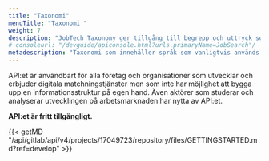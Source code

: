 ```yaml
---
title: "Taxonomi"
menuTitle: "Taxonomi "
weight: 7
description: "JobTech Taxonomy ger tillgång till begrepp och uttryck som används på arbetsmarknaden samt information om hur dessa är kopplade till varandra. Det gäller exempelvis yrkesbenämningar, kompetensbegrepp eller kopplingen mellan yrken och kompetenser. Yrkesbenämningarna är strukturerade enligt Standard för svensk yrkesklassificering (SSYK)."
# consoleurl: "/devguide/apiconsole.html?urls.primaryName=JobSearch"/
metadescription: "Taxonomi som innehåller språk som vanligtvis används inom arbetsmarknaden, för bättre matchning mellan jobb och arbetssökande."
---
```


API:et är användbart för alla företag och organisationer som utvecklar och erbjuder digitala matchningstjänster men som inte har möjlighet att bygga upp en informationsstruktur på egen hand. Även aktörer som studerar och analyserar utvecklingen på arbetsmarknaden har nytta av API:et.

**API:et är fritt tillgängligt.**


{{< getMD "/api/gitlab/api/v4/projects/17049723/repository/files/GETTINGSTARTED.md?ref=develop" >}}

